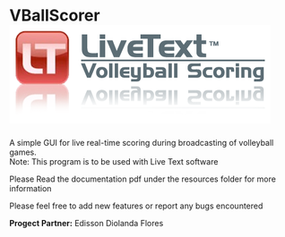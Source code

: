 # VBallScorer <br>![logo](https://raw.githubusercontent.com/arungalva/VBallScorer/master/resources/images/logo.png)
A simple GUI for live real-time scoring during broadcasting of volleyball games.<br>
Note: This program is to be used with Live Text software

Please Read the documentation pdf under the resources folder for more information

Please feel free to add new features or report any bugs encountered

<b>Progect Partner:</b> Edisson Diolanda Flores
